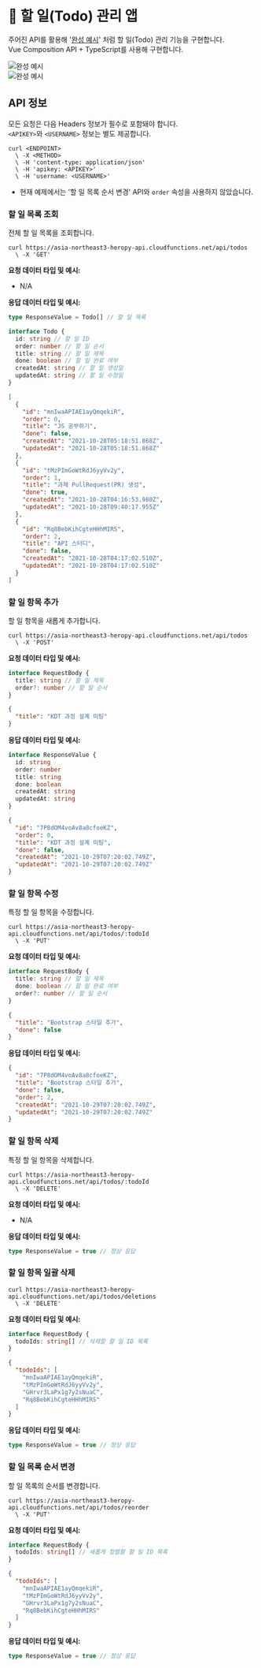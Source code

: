 # 📌 할 일(Todo) 관리 앱

주어진 API를 활용해 '[완성 예시](https://todo-vite-vue3-composition-ts.vercel.app/)' 처럼 할 일(Todo) 관리 기능을 구현합니다.  
Vue Composition API + TypeScript를 사용해 구현합니다.

![완성 예시](./screenshots/ss1.JPG)  
![완성 예시](./screenshots/ss2.JPG)


## API 정보

모든 요청은 다음 Headers 정보가 필수로 포함돼야 합니다.   
`<APIKEY>`와 `<USERNAME>` 정보는 별도 제공합니다.

```curl
curl <ENDPOINT>
  \ -X <METHOD>
  \ -H 'content-type: application/json'
  \ -H 'apikey: <APIKEY>'
  \ -H 'username: <USERNAME>'
```

- 현재 예제에서는 '할 일 목록 순서 변경' API와 `order` 속성을 사용하지 않았습니다.   


### 할 일 목록 조회

전체 할 일 목록을 조회합니다.

```curl
curl https://asia-northeast3-heropy-api.cloudfunctions.net/api/todos
  \ -X 'GET'
```

__요청 데이터 타입 및 예시:__

- N/A

__응답 데이터 타입 및 예시:__

```ts
type ResponseValue = Todo[] // 할 일 목록

interface Todo {
  id: string // 할 일 ID
  order: number // 할 일 순서
  title: string // 할 일 제목
  done: boolean // 할 일 완료 여부
  createdAt: string // 할 일 생성일
  updatedAt: string // 할 일 수정일
}
```

```json
[
  {
    "id": "mnIwaAPIAE1ayQmqekiR",
    "order": 0,
    "title": "JS 공부하기",
    "done": false,
    "createdAt": "2021-10-28T05:18:51.868Z",
    "updatedAt": "2021-10-28T05:18:51.868Z"
  },
  {
    "id": "tMzPImGoWtRdJ6yyVv2y",
    "order": 1,
    "title": "과제 PullRequest(PR) 생성",
    "done": true,
    "createdAt": "2021-10-28T04:16:53.980Z",
    "updatedAt": "2021-10-28T09:40:17.955Z"
  },
  {
    "id": "Rq8BebKihCgteHHhMIRS",
    "order": 2,
    "title": "API 스터디",
    "done": false,
    "createdAt": "2021-10-28T04:17:02.510Z",
    "updatedAt": "2021-10-28T04:17:02.510Z"
  }
]
```


### 할 일 항목 추가

할 일 항목을 새롭게 추가합니다.

```curl
curl https://asia-northeast3-heropy-api.cloudfunctions.net/api/todos
  \ -X 'POST'
```

__요청 데이터 타입 및 예시:__

```ts
interface RequestBody {
  title: string // 할 일 제목
  order?: number // 할 일 순서
}
```

```json
{
  "title": "KDT 과정 설계 미팅"
}
```

__응답 데이터 타입 및 예시:__

```ts
interface ResponseValue {
  id: string
  order: number
  title: string
  done: boolean
  createdAt: string
  updatedAt: string
}
```

```json
{
  "id": "7P8dOM4voAv8a8cfoeKZ",
  "order": 0,
  "title": "KDT 과정 설계 미팅",
  "done": false,
  "createdAt": "2021-10-29T07:20:02.749Z",
  "updatedAt": "2021-10-29T07:20:02.749Z"
}
```


### 할 일 항목 수정

특정 할 일 항목을 수정합니다.

```curl
curl https://asia-northeast3-heropy-api.cloudfunctions.net/api/todos/:todoId
  \ -X 'PUT'
```

__요청 데이터 타입 및 예시:__

```ts
interface RequestBody {
  title: string // 할 일 제목
  done: boolean // 할 일 완료 여부
  order?: number // 할 일 순서
}
```

```json
{
  "title": "Bootstrap 스타일 추가",
  "done": false
}
```

__응답 데이터 타입 및 예시:__

```json
{
  "id": "7P8dOM4voAv8a8cfoeKZ",
  "title": "Bootstrap 스타일 추가",
  "done": false,
  "order": 2,
  "createdAt": "2021-10-29T07:20:02.749Z",
  "updatedAt": "2021-10-29T07:20:02.749Z"
}
```


### 할 일 항목 삭제

특정 할 일 항목을 삭제합니다.

```curl
curl https://asia-northeast3-heropy-api.cloudfunctions.net/api/todos/:todoId
  \ -X 'DELETE'
```

__요청 데이터 타입 및 예시:__

- N/A

__응답 데이터 타입 및 예시:__

```ts
type ResponseValue = true // 정상 응답
```


### 할 일 항목 일괄 삭제

```curl
curl https://asia-northeast3-heropy-api.cloudfunctions.net/api/todos/deletions
  \ -X 'DELETE'
```

__요청 데이터 타입 및 예시:__

```ts
interface RequestBody {
  todoIds: string[] // 삭제할 할 일 ID 목록
}
```

```json
{
  "todoIds": [
    "mnIwaAPIAE1ayQmqekiR",
    "tMzPImGoWtRdJ6yyVv2y",
    "GHrvr3LaPx1g7y2sNuaC",
    "Rq8BebKihCgteHHhMIRS"
  ]
}
```

__응답 데이터 타입 및 예시:__

```ts
type ResponseValue = true // 정상 응답
```


### 할 일 목록 순서 변경

할 일 목록의 순서를 변경합니다.  

```curl
curl https://asia-northeast3-heropy-api.cloudfunctions.net/api/todos/reorder
  \ -X 'PUT'
```

__요청 데이터 타입 및 예시:__

```ts
interface RequestBody {
  todoIds: string[] // 새롭게 정렬할 할 일 ID 목록
}
```

```json
{
  "todoIds": [
    "mnIwaAPIAE1ayQmqekiR",
    "tMzPImGoWtRdJ6yyVv2y",
    "GHrvr3LaPx1g7y2sNuaC",
    "Rq8BebKihCgteHHhMIRS"
  ]
}
```

__응답 데이터 타입 및 예시:__

```ts
type ResponseValue = true // 정상 응답
```
